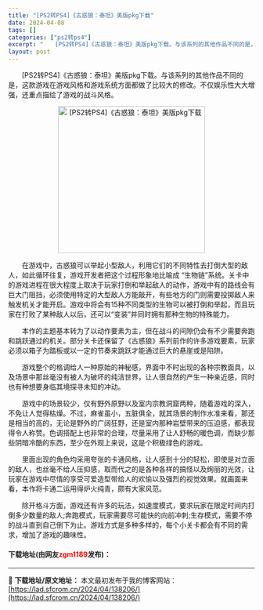```yaml
---
title: "[PS2转PS4]《古惑狼：泰坦》美版pkg下载"
date: 2024-04-08
tags: []
categories: ["ps2转ps4"]
excerpt: "　　[PS2转PS4]《古惑狼：泰坦》美版pkg下载。与该系列的其他作品不同的是，这款游戏在游戏风格和游戏系统方面都做了比较大的修改。不仅娱乐性大大增强，还重点描绘了游戏的战斗风格。 　　在游戏中，古惑狼可以举起小型敌人，利用它们的不同特性去打倒大型的敌人，如此循环往复，游戏开发者把这个过程形象地比&hellip;"
layout: post
---
```


 <p>　　[PS2转PS4]《古惑狼：泰坦》美版pkg下载。与该系列的其他作品不同的是，这款游戏在游戏风格和游戏系统方面都做了比较大的修改。不仅娱乐性大大增强，还重点描绘了游戏的战斗风格。</p> <p align="center"><img align="" border="0" src="https://lad.sfcrom.cn/wp-content/uploads/2024/04/20240408_6613f923cafde.jpg" width="300" alt="[PS2转PS4]《古惑狼：泰坦》美版pkg下载" /></p> <p>　　在游戏中，古惑狼可以举起小型敌人，利用它们的不同特性去打倒大型的敌人，如此循环往复，游戏开发者把这个过程形象地比喻成 &ldquo;生物链&rdquo;系统。关卡中的游戏进程在很大程度上取决于玩家打倒和举起敌人的动作，游戏中有的路线会有巨大门阻挡，必须使用特定的大型敌人方能敲开，有些地方的门则需要投掷敌人来触发机关才能开启。游戏中将会有15种不同类型的生物可以被打倒和举起，而且玩家在打败了某种敌人以后，还可以&ldquo;变装&rdquo;并同时拥有那种生物的特殊能力。</p> <p>　　本作的主题基本转为了以动作要素为主，但在战斗的间隙仍会有不少需要奔跑和跳跃通过的机关。部分关卡还保留了《古惑狼》系列前作的许多游戏要素，玩家必须以箱子为踏板或以一定的节奏来跳跃才能通过巨大的悬崖或是陷阱。</p> <p>　　游戏整个的格调给人一种原始的神秘感，界面中不时出现的各种宗教面具，以及场景中那丝毫没有被人为破坏的纯洁世界，让人很自然的产生一种亲近感，同时也有种想要身临其境探寻未知的冲动。</p> <p>　　游戏中的场景较少，仅有野外原野以及室内宗教洞窟两种，随着游戏的深入，不免让人觉得枯燥。不过，麻雀虽小，五脏俱全，就其场景的制作水准来看，那还是相当的高的，无论是野外的广阔狂野，还是室内那种岩壁带来的压迫感，都表现得令人称赞。色调搭配上也非常的合理，尽量采用了让人舒畅的暖色调，而缺少那些阴暗冷酷的东西，至少在外观上来说，这是个积极绿色的游戏。</p> <p>　　里面出现的角色均采用夸张的卡通风格，让人感到十分的轻松，即使是对立面的敌人，也丝毫不给人压抑感，取而代之的是各种各样的搞怪以及绚丽的光效，让玩家在游戏中尽情的享受可爱造型带给人的欢愉以及强烈的视觉效果。就画面来看，本作将卡通二运用得炉火纯青，颇有大家风范。</p> <p>　　除开格斗方面，游戏还有许多的玩法，如速度模式，要求玩家在限定时间内打倒多少数量的敌人;奔跑模式，玩家需要尽可能快的向前冲刺;生存模式，需要不停的战斗直到自己倒下为止。游戏方式是多种多样的，每个小关卡都会有不同的需求，增加了游戏的趣味性。</p> <p><h4>下载地址(由网友<font color="red">zgm1189</font>发布)：</h4></p> 

---
📖 **下载地址/原文地址：** 本文最初发布于我的博客网站：[https://lad.sfcrom.cn/2024/04/138206/](https://lad.sfcrom.cn/2024/04/138206/)

